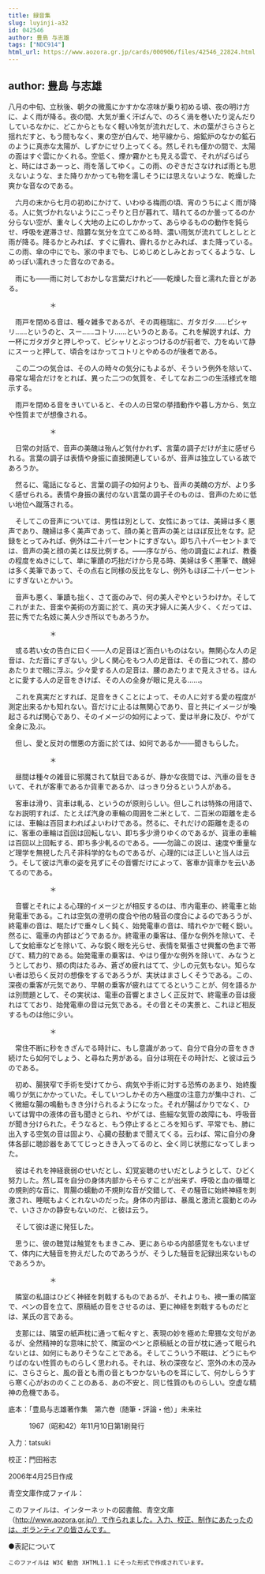 ```yaml
---
title: 録音集
slug: luyinji-a32
id: 042546
author: 豊島 与志雄
tags: ["NDC914"]
html_url: https://www.aozora.gr.jp/cards/000906/files/42546_22824.html
---
```


## author: 豊島 与志雄

八月の中旬、立秋後、朝夕の微風にかすかな凉味が乗り初める頃、夜の明け方に、よく雨が降る。夜の間、大気が重く汗ばんで、のろく渦を巻いたり淀んだりしているなかに、どこからともなく軽い冷気が流れだして、木の葉がさらさらと揺れだすと、もう間もなく、東の空が白んで、地平線から、熔鉱炉のなかの鉱石のように真赤な太陽が、しずかにせり上ってくる。然しそれも僅かの間で、太陽の面はすぐ雲にかくれる。空低く、煙か霧かとも見える雲で、それがぱらぱらと、時にはさあーっと、雨を落してゆく。この雨、のぞきださなければ雨とも思えないような、また降りかかっても物を濡しそうには思えないような、乾燥した爽かな音なのである。

　六月の末から七月の初めにかけて、いわゆる梅雨の頃、宵のうちによく雨が降る。人に気づかれないようにこっそりと日が暮れて、晴れてるのか曇ってるのか分らない空が、重々しく大地の上にのしかかって、あらゆるものの動作を鈍らせ、呼吸を遅滞させ、陰欝な気分を立てこめる時、濃い雨気が流れてしとしとと雨が降る。降るかとみれば、すぐに霽れ、霽れるかとみれば、また降っている。この雨、傘の中にでも、家の中までも、じめじめとしみとおってくるような、しめっぽい濡れきった音なのである。

　雨にも――雨に対しておかしな言葉だけれど――乾燥した音と濡れた音とがある。

　　　　　　＊

　雨戸を閉める音は、種々雑多であるが、その両極瑞に、ガタガタ……ピシャリ……というのと、スー……コトリ……というのとある。これを解説すれば、力一杯にガタガタと押しやって、ピシャリとぶっつけるのが前者で、力をぬいて静にスーっと押して、頃合をはかってコトリとやめるのが後者である。

　この二つの気合は、その人の時々の気分にもよるが、そういう例外を除いて、尋常な場合だけをとれば、異った二つの気質を、そしてなお二つの生活様式を暗示する。

　雨戸を閉める音をきいていると、その人の日常の挙措動作や暮し方から、気立や性質までが想像される。

　　　　　　＊

　日常の対話で、音声の美醜は殆んど気付かれず、言葉の調子だけが主に感ぜられる。言葉の調子は表情や身振に直接関連しているが、音声は独立している故であろうか。

　然るに、電話になると、言葉の調子の如何よりも、音声の美醜の方が、より多く感ぜられる。表情や身振の裏付のない言葉の調子そのものは、音声のために低い地位へ蹴落される。

　そしてこの音声については、男性は別として、女性にあっては、美婦は多く悪声であり、醜婦は多く美声であって、顔の美と音声の美とはほぼ反比をなす。記録をとってみれば、例外は二十パーセントにすぎない。即ち八十パーセントまでは、音声の美と顔の美とは反比例する。――序ながら、他の調査によれば、教養の程度をぬきにして、単に筆蹟の巧拙だけから見る時、美婦は多く悪筆で、醜婦は多く美筆であって、その点右と同様の反比をなし、例外もほぼ二十パーセントにすぎないとかいう。

　音声も悪く、筆蹟も拙く、さて面のみで、何の美人ぞやというわけか。そしてこれがまた、音楽や美術の方面に於て、真の天才婦人に美人少く、くだっては、芸に秀でた名妓に美人少き所以でもあろうか。

　　　　　　＊

　或る若い女の告白に曰く――人の足音ほど面白いものはない。無関心な人の足音は、ただ音にすぎない。少しく関心をもつ人の足音は、その音につれて、膝のあたりまで眼に浮ぶ。少々愛する人の足音は、腰のあたりまで見えさせる。ほんとに愛する人の足音をきけば、その人の全身が眼に見える……。

　これを真実だとすれば、足音をきくことによって、その人に対する愛の程度が測定出来るかも知れない。音だけに止るは無関心であり、音と共にイメージが喚起さるれば関心であり、そのイメージの如何によって、愛は半身に及び、やがて全身に及ぶ。

　但し、愛と反対の憎悪の方面に於ては、如何であるか――聞きもらした。

　　　　　　＊

　昼間は種々の雑音に邪魔されて駄目であるが、静かな夜間では、汽車の音をきいて、それが客車であるか貨車であるか、はっきり分るという人がある。

　客車は滑り、貨車は軋る、というのが原則らしい。但しこれは特殊の用語で、なお説明すれば、たとえば汽身の車輪の周囲を二米として、二百米の距離を走るには、車輪は百回まわればよいわけである。然るに、それだけの距離を走るのに、客車の車輪は百回は回転しない、即ち多少滑りゆくのであるが、貨車の車輪は百回以上回転する、即ち多少軋るのである。――勿論この説は、速度や重量など理学を無視した凡そ非科学的なものであるが、心理的には正しいと当人は云う。そして彼は汽車の姿を見ずにその音響だけによって、客車か貨車かを云いあてるのである。

　　　　　　＊

　音響とそれによる心理的イメージとが相反するのは、市内電車の、終電車と始発電車である。これは空気の澄明の度合や他の騒音の度合によるのであろうが、終電車の音は、眠たげで重々しく鈍く、始発電車の音は、晴れやかで軽く鋭い。然るに、電車の内部はどうであるか。終電車の乗客は、僅かな例外を除いて、そして女給車などを除いて、みな鋭く眼を光らせ、表情を緊張させ興奮の色まで帯びて、精力的である。始発電車の乗客は、やはり僅かな例外を除いて、みなうとうとしており、頬の肉はたるみ、蒼ざめ疲れはてて、少しの元気もない。知らない者は恐らく反対の想像をするであろうが、実状はまさしくそうである。この、深夜の乗客が元気であり、早朝の乗客が疲れはててるということが、何を語るかは別問題として、その実状は、電車の音響とまさしく正反対で、終電車の音は疲れはてており、始発電車の音は元気である。その音とその実景と、これほど相反するものは他に少い。

　　　　　　＊

　常住不断に秒をきざんでる時計に、もし意識があって、自分で自分の音をきき続けたら如何でしょう、と尋ねた男がある。自分は現在その時計だ、と彼は云うのである。

　初め、腸狭窄で手術を受けてから、病気や手術に対する恐怖のあまり、始終腹鳴りが気にかかっていた。そしていつしかその方へ極度の注意力が集中され、ごく微細な腸の鳴動もきき分けられるようになった。それが腸ばかりでなく、ひいては胃中の液体の音も聞きとられ、やがては、些細な気管の故障にも、呼吸音が聞き分けられた。そうなると、もう停止するところを知らず、平常でも、肺に出入する空気の音は固より、心臓の鼓動まで聞えてくる。云わば、常に自分の身体各部に聴診器をあててじっときき入ってるのと、全く同じ状態になってしまった。

　彼はそれを神経衰弱のせいだとし、幻覚妄聴のせいだとしようとして、ひどく努力した。然し耳を自分の身体内部からそらすことが出来ず、呼吸と血の循環との規則的な音に、胃腸の蠕動の不規則な音が交錯して、その騒音に始終神経を刺激され、睡眠もよくとれないのだった。身体の内部は、暴風と激流と震動とのみで、いささかの静安もないのだ、と彼は云う。

　そして彼は遂に発狂した。

　思うに、彼の聴覚は触覚をもまきこみ、更にあらゆる内部感覚をもないまぜて、体内に大騒音を拵えだしたのであろうが、そうした騒音を記録出来ないものであろうか。

　　　　　　＊

　隣室の私語はひどく神経を刺戟するものであるが、それよりも、襖一重の隣室で、ペンの音を立て、原稿紙の音をさせるのは、更に神経を刺戟するものだとは、某氏の言である。

　支那には、隣室の紙声枕に通って転々すと、表現の妙を極めた卑猥な文句があるが、全然精神的な意味に於て、隣室のペンと原稿紙との音が枕に通って眠られないとは、如何にもありそうなことである。そしてこういう不眠は、どうにもやりばのない性質のものらしく思われる。それは、秋の深夜など、窓外の木の茂みに、さらさらと、風の音とも雨の音ともつかないものを耳にして、何かしらうすら寒く心がおののくことのある、あの不安と、同じ性質のものらしい。空虚な精神の危機である。













底本：「豊島与志雄著作集　第六巻（随筆・評論・他）」未来社


　　　1967（昭和42）年11月10日第1刷発行

入力：tatsuki

校正：門田裕志

2006年4月25日作成

青空文庫作成ファイル：

このファイルは、インターネットの図書館、青空文庫（http://www.aozora.gr.jp/）で作られました。入力、校正、制作にあたったのは、ボランティアの皆さんです。











●表記について


	このファイルは W3C 勧告 XHTML1.1 にそった形式で作成されています。